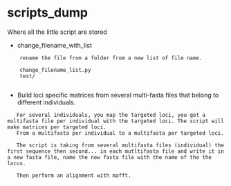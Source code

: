 # scripts_dump
Where all the little script are stored


- change_filename_with_list
```
	rename the file from a folder from a new list of file name. 

	change_filename_list.py
	test/
	
```	
- Build loci specific matrices from several multi-fasta files that belong to different individuals. 
 ```
	For several individuals, you map the targeted loci, you get a multifasta file per individual with the targeted loci. The script will make matrices per targeted loci.
	From a multifasta per individual to a multifasta per targeted loci. 

	The script is taking from several multifasta files (individual) the first sequence then second... in each mutltifasta file and write it in a new fasta file, name the new fasta file with the name of the the locus.

	Then perform an alignment with mafft.


```